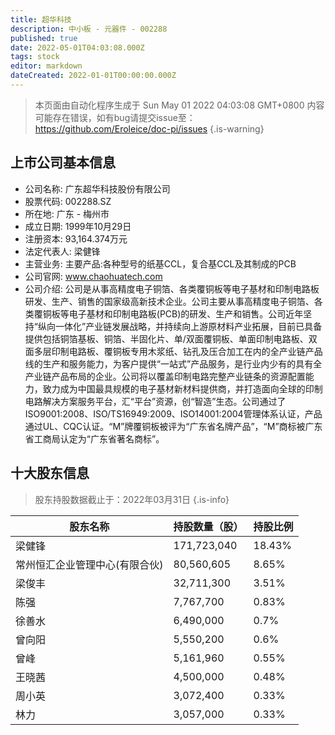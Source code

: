 ```yaml
---
title: 超华科技
description: 中小板 - 元器件 - 002288
published: true
date: 2022-05-01T04:03:08.000Z
tags: stock
editor: markdown
dateCreated: 2022-01-01T00:00:00.000Z
---
```


> 本页面由自动化程序生成于 Sun May 01 2022 04:03:08 GMT+0800
> 内容可能存在错误，如有bug请提交issue至：https://github.com/Eroleice/doc-pi/issues
{.is-warning}

## 上市公司基本信息
- 公司名称: 广东超华科技股份有限公司
- 股票代码: 002288.SZ
- 所在地: 广东 - 梅州市
- 成立日期: 1999年10月29日
- 注册资本: 93,164.374万元
- 法定代表人: 梁健锋
- 主营业务: 主要产品:各种型号的纸基CCL，复合基CCL及其制成的PCB
- 公司官网: www.chaohuatech.com
- 公司介绍: 公司是从事高精度电子铜箔、各类覆铜板等电子基材和印制电路板研发、生产、销售的国家级高新技术企业。公司主要从事高精度电子铜箔、各类覆铜板等电子基材和印制电路板(PCB)的研发、生产和销售。公司近年坚持“纵向一体化”产业链发展战略，并持续向上游原材料产业拓展，目前已具备提供包括铜箔基板、铜箔、半固化片、单/双面覆铜板、单面印制电路板、双面多层印制电路板、覆铜板专用木浆纸、钻孔及压合加工在内的全产业链产品线的生产和服务能力，为客户提供“一站式”产品服务，是行业内少有的具有全产业链产品布局的企业。公司将以覆盖印制电路完整产业链条的资源配置能力，致力成为中国最具规模的电子基材新材料提供商，并打造面向全球的印制电路解决方案服务平台，汇“平台”资源，创“智造”生态。公司通过了ISO9001:2008、ISO/TS16949:2009、ISO14001:2004管理体系认证，产品通过UL、CQC认证。“M”牌覆铜板被评为“广东省名牌产品”，“M”商标被广东省工商局认定为“广东省著名商标”。


## 十大股东信息
> 股东持股数据截止于：2022年03月31日
{.is-info}

| 股东名称 | 持股数量（股） | 持股比例 |
| --- | --- | --- |
| 梁健锋 | 171,723,040 | 18.43% |
| 常州恒汇企业管理中心(有限合伙) | 80,560,605 | 8.65% |
| 梁俊丰 | 32,711,300 | 3.51% |
| 陈强 | 7,767,700 | 0.83% |
| 徐善水 | 6,490,000 | 0.7% |
| 曾向阳 | 5,550,200 | 0.6% |
| 曾峰 | 5,161,960 | 0.55% |
| 王晓茜 | 4,500,000 | 0.48% |
| 周小英 | 3,072,400 | 0.33% |
| 林力 | 3,057,000 | 0.33% |




